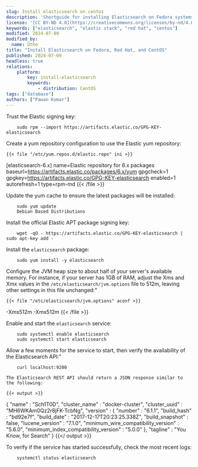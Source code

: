 ```yaml
---
slug: Install elasticsearch on centos
description: 'Shortguide for installing Elasticsearch on Fedora systems'
license: '[CC BY-ND 4.0](https://creativecommons.org/licenses/by-nd/4.0)'
keywords: ["elasticsearch", "elastic stack", "red hat", "centos"]
modified: 2024-07-09
modified_by:
  name: Utho
title: "Install Elasticsearch on Fedora, Red Hat, and CentOS"
published: 2024-07-09
headless: true
relations:
    platform:
        key: install-elasticsearch
        keywords:
            - distribution: CentOS
tags: ["database"]
authors: ["Pawan Kumar"]
---
```


Trust the Elastic signing key:

        sudo rpm --import https://artifacts.elastic.co/GPG-KEY-elasticsearch

Create a yum repository configuration to use the Elastic yum repository:

    {{< file "/etc/yum.repos.d/elastic.repo" ini >}}
[elasticsearch-6.x] name=Elastic repository for 6.x packages baseurl=https://artifacts.elastic.co/packages/6.x/yum gpgcheck=1 gpgkey=https://artifacts.elastic.co/GPG-KEY-elasticsearch enabled=1 autorefresh=1 type=rpm-md
{{< /file >}}

Update the yum cache to ensure the latest packages will be installed:

        sudo yum update
        Debian Based Distributions

Install the official Elastic APT package signing key:

        wget -qO - https://artifacts.elastic.co/GPG-KEY-elasticsearch | sudo apt-key add -

Install the `elasticsearch` package:

        sudo yum install -y elasticsearch

Configure the JVM heap size to about half of your server's available memory. For instance, if your server has 1GB of RAM, adjust the Xms and Xmx values in the `/etc/elasticsearch/jvm.options` file to 512m, leaving other settings in this file unchanged:"

    {{< file "/etc/elasticsearch/jvm.options" aconf >}}
-Xms512m -Xmx512m
{{< /file >}}

Enable and start the `elasticsearch` service:

        sudo systemctl enable elasticsearch
        sudo systemctl start elasticsearch

Allow a few moments for the service to start, then verify the availability of the Elasticsearch API:"

        curl localhost:9200

    The Elasticsearch REST API should return a JSON response similar to the following:

    {{< output >}}
{
  "name" : "Sch1T0D",
  "cluster_name" : "docker-cluster",
  "cluster_uuid" : "MH6WKAm0Qz2r8jFK-TcbNg",
  "version" : {
    "number" : "6.1.1",
    "build_hash" : "bd92e7f",
    "build_date" : "2017-12-17T20:23:25.338Z",
    "build_snapshot" : false,
    "lucene_version" : "7.1.0",
    "minimum_wire_compatibility_version" : "5.6.0",
    "minimum_index_compatibility_version" : "5.0.0"
  },
  "tagline" : "You Know, for Search"
}
{{</ output >}}

To verify if the service has started successfully, check the most recent logs:

        systemctl status elasticsearch
